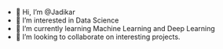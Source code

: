 - 👋 Hi, I’m @Jadikar
- 👀 I’m interested in Data Science
- 🌱 I’m currently learning Machine Learning and Deep Learning 
- 💞️ I’m looking to collaborate on interesting projects. 

<!---
Jadikar/Jadikar is a ✨ special ✨ repository because its `README.md` (this file) appears on your GitHub profile.
You can click the Preview link to take a look at your changes.
--->

